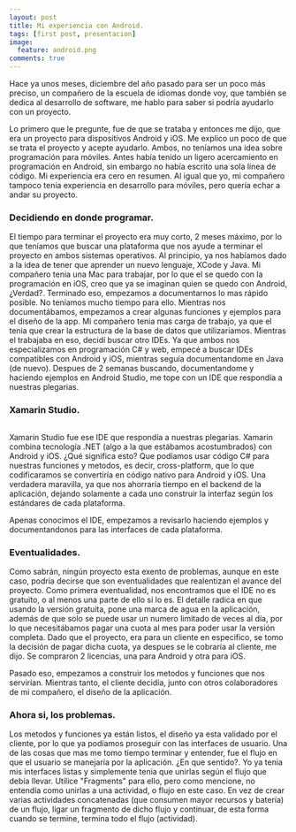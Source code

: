 ```yaml
---
layout: post
title: Mi experiencia con Android.
tags: [first post, presentacion]
image:
  feature: android.png
comments: true
---
```



Hace ya unos meses, diciembre del año pasado para ser un poco más preciso, un compañero de la escuela de idiomas donde voy, que también se dedica al desarrollo de software, me hablo para saber si podría ayudarlo con un proyecto. 

Lo primero que le pregunte, fue de que se trataba y entonces me dijo, que era un proyecto para dispositivos Android y iOS. Me explico un poco de que se trata el proyecto y acepte ayudarlo. Ambos, no teníamos una idea sobre programación para móviles. Antes había tenido un ligero acercamiento en programación en Android, sin embargo no había escrito una sola línea de código. Mi experiencia era cero en resumen. Al igual que yo, mi compañero tampoco tenía experiencia en desarrollo para móviles, pero quería echar a andar su proyecto. 
 

### Decidiendo en donde programar.

El tiempo para terminar el proyecto era muy corto, 2 meses máximo, por lo que teníamos que buscar una plataforma que nos ayude a terminar el proyecto en ambos sistemas operativos. Al principio, ya nos habíamos dado a la idea de tener que aprender un nuevo lenguaje, XCode y Java. Mi compañero tenia una Mac para trabajar, por lo que el se quedo con la programación en iOS, creo que ya se imaginan quien se quedo con Android, ¿Verdad?. 
Terminado eso, empezamos a documentarnos lo mas rápido posible. No teníamos mucho tiempo para ello. Mientras nos documentábamos, empezamos a crear algunas funciones y ejemplos para el diseño de la app. 
Mi compañero tenia mas carga de trabajo, ya que el tenia que crear la estructura de la base de datos que utilizariamos. 
Mientras el trabajaba en eso, decidí buscar otro IDEs. Ya que ambos nos especializamos en programación C# y web, empecé a buscar IDEs compatibles con Android y iOS, mientras seguía documentandome en Java (de nuevo). 
Despues de 2 semanas buscando, documentandome y haciendo ejemplos en Android Studio, me tope con un IDE que respondía a nuestras plegarias.

### Xamarin Studio.

<figure>
	<a href=""><img src="https://www.xamarin.com/content/images/pages/branding/assets/xamarin-logo.png" alt=""></a>
	<figcaption></figcaption>
</figure>

Xamarin Studio fue ese IDE que respondía a nuestras plegarias. Xamarin combina tecnología .NET (algo a la que estábamos acostumbrados) con Android y iOS. ¿Qué significa esto? Que podíamos usar código C# para nuestras funciones y metodos, es decir, cross-platform, que lo que codificaramos se convertiría en código nativo para Android y iOS. Una verdadera maravilla, ya que nos ahorraría tiempo en el backend de la aplicación, dejando solamente a cada uno construir la interfaz según los estándares de cada plataforma.

Apenas conocimos el IDE, empezamos a revisarlo haciendo ejemplos y documentandonos para las interfaces de cada plataforma.

### Eventualidades.

Como sabrán, ningún proyecto esta exento de problemas, aunque en este caso, podría decirse que son eventualidades que realentizan el avance del proyecto. 
Como primera eventualidad, nos encontramos que el IDE no es gratuito, o al menos una parte de ello si lo es. El detalle radica en que usando la versión gratuita, pone una marca de agua en la aplicación, además de que solo se puede usar un numero limitado de veces al día, por lo que necesitábamos pagar una cuota al mes para poder usar la versión completa.
Dado que el proyecto, era para un cliente en especifico, se tomo la decisión de pagar dicha cuota, ya despues se le cobraría al cliente, me dijo.
Se compraron 2 licencias, una para Android y otra para iOS. 

Pasado eso, empezamos a construir los metodos y funciones que nos servirían. Mientras tanto, el cliente decidía, junto con otros colaboradores de mi compañero, el diseño de la aplicación. 


### Ahora si, los problemas.

Los metodos y funciones ya están listos, el diseño ya esta validado por el cliente, por lo que ya podíamos proseguir con las interfaces de usuario.
Una de las cosas que mas me tomo tiempo terminar y entender, fue el flujo en que el usuario se manejaría por la aplicación.
¿En que sentido?. Yo ya tenia mis interfaces listas y simplemente tenia que unirlas según el flujo que debía llevar.
Utilice "Fragments" para ello, pero como mencione, no entendía como unirlas a una actividad, o flujo en este caso. En vez de crear varias actividades concatenadas (que consumen mayor recursos y batería) de un flujo, ligar un fragmento de dicho flujo y continuar, de esta forma cuando se termine, termina todo el flujo (actividad).

